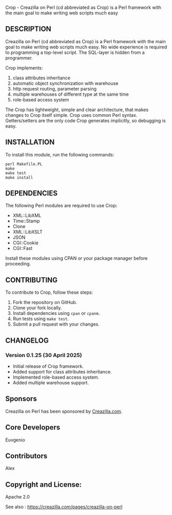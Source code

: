 Crop - Creazilla on Perl (cd abbreviated as Crop) is a Perl framework with the main goal to make writing web scripts much easy

## DESCRIPTION

Creazilla on Perl (cd abbreviated as Crop) is a Perl framework with the main goal to make writing web scripts much easy. No wide experience is required to programming a top-level script. The SQL-layer is hidden from a programmer.

Crop implements:
1. class attributes inheritance
2. automatic object synchronization with warehouse
3. http request routing, parameter parsing
4. multiple warehouses of different type at the same time
5. role-based access system

The Crop has lightweight, simple and clear architecture, that makes changes to Crop itself simple. Crop uses common Perl syntax. Getters/setters are the only code Crop generates implicitly, so debugging is easy.

## INSTALLATION

To install this module, run the following commands:

    perl Makefile.PL
    make
    make test
    make install

## DEPENDENCIES

The following Perl modules are required to use Crop:

- XML::LibXML
- Time::Stamp
- Clone
- XML::LibXSLT
- JSON
- CGI::Cookie
- CGI::Fast

Install these modules using CPAN or your package manager before proceeding.

## CONTRIBUTING

To contribute to Crop, follow these steps:

1. Fork the repository on GitHub.
2. Clone your fork locally.
3. Install dependencies using `cpan` or `cpanm`.
4. Run tests using `make test`.
5. Submit a pull request with your changes.

## CHANGELOG

### Version 0.1.25 (30 April 2025)

- Initial release of Crop framework.
- Added support for class attributes inheritance.
- Implemented role-based access system.
- Added multiple warehouse support.

## Sponsors

Creazilla on Perl has been sponsored by [Creazilla.com](http://Creazilla.com). 

## Core Developers

Euvgenio

## Contributors

Alex

## Copyright and License:

Apache 2.0

See also : https://creazilla.com/pages/creazilla-on-perl

